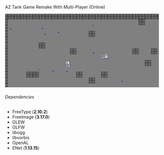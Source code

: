 AZ Tank Game
Remake With Multi-Player (Online)

![...](https://raw.githubusercontent.com/Geedium/AZTank/random/.github/preview.png)

###### Dependencies

* FreeType (**2.10.2**)
* FreeImage (**3.17.0**)
* GLEW
* GLFW
* libogg
* libvorbis
* OpenAL
* ENet (**1.13.15**)